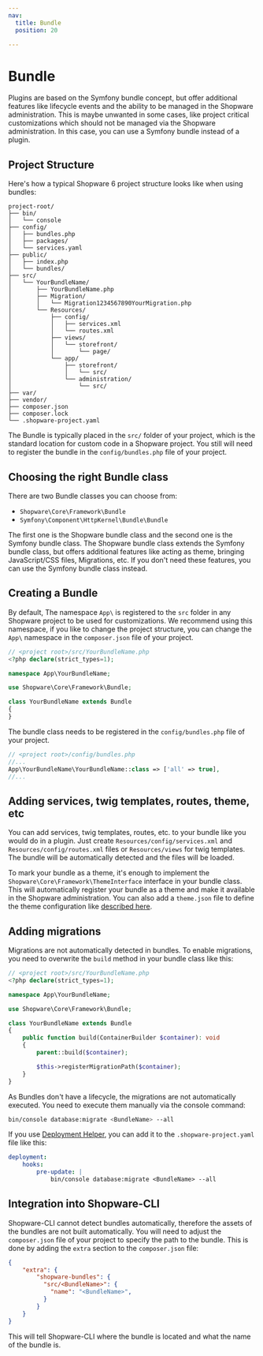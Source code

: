 ```yaml
---
nav:
  title: Bundle
  position: 20

---
```


# Bundle

Plugins are based on the Symfony bundle concept, but offer additional features like lifecycle events and the ability to be managed in the Shopware administration.
This is maybe unwanted in some cases, like project critical customizations which should not be managed via the Shopware administration.
In this case, you can use a Symfony bundle instead of a plugin.

## Project Structure

Here's how a typical Shopware 6 project structure looks like when using bundles:

```text
project-root/
├── bin/
│   └── console
├── config/
│   ├── bundles.php
│   ├── packages/
│   └── services.yaml
├── public/
│   ├── index.php
│   └── bundles/
├── src/
│   └── YourBundleName/
│       ├── YourBundleName.php
│       ├── Migration/
│       │   └── Migration1234567890YourMigration.php
│       └── Resources/
│           ├── config/
│           │   ├── services.xml
│           │   └── routes.xml
│           ├── views/
│           │   └── storefront/
│           │       └── page/
│           └── app/
│               ├── storefront/
│               │   └── src/
│               └── administration/
│                   └── src/
├── var/
├── vendor/
├── composer.json
├── composer.lock
└── .shopware-project.yaml
```

The Bundle is typically placed in the `src/` folder of your project, which is the standard location for custom code in a Shopware project. You still will need to register the bundle in the `config/bundles.php` file of your project.

## Choosing the right Bundle class

There are two Bundle classes you can choose from:

- `Shopware\Core\Framework\Bundle`
- `Symfony\Component\HttpKernel\Bundle\Bundle`

The first one is the Shopware bundle class and the second one is the Symfony bundle class.
The Shopware bundle class extends the Symfony bundle class, but offers additional features like acting as theme, bringing JavaScript/CSS files, Migrations, etc.
If you don't need these features, you can use the Symfony bundle class instead.

## Creating a Bundle

By default, The namespace `App\` is registered to the `src` folder in any Shopware project to be used for customizations. We recommend using this namespace, if you like to change the project structure, you can change the `App\` namespace in the `composer.json` file of your project.

```php
// <project root>/src/YourBundleName.php
<?php declare(strict_types=1);

namespace App\YourBundleName;

use Shopware\Core\Framework\Bundle;

class YourBundleName extends Bundle
{
}
```

The bundle class needs to be registered in the `config/bundles.php` file of your project.

```php
// <project root>/config/bundles.php
//...
App\YourBundleName\YourBundleName::class => ['all' => true],
//...
```

## Adding services, twig templates, routes, theme, etc

You can add services, twig templates, routes, etc. to your bundle like you would do in a plugin.
Just create `Resources/config/services.xml` and `Resources/config/routes.xml` files or `Resources/views` for twig templates.
The bundle will be automatically detected and the files will be loaded.

To mark your bundle as a theme, it's enough to implement the `Shopware\Core\Framework\ThemeInterface` interface in your bundle class.
This will automatically register your bundle as a theme and make it available in the Shopware administration.
You can also add a `theme.json` file to define the theme configuration like [described here](../themes/theme-configuration.md).

## Adding migrations

Migrations are not automatically detected in bundles.
To enable migrations, you need to overwrite the `build` method in your bundle class like this:

```php
// <project root>/src/YourBundleName.php
<?php declare(strict_types=1);

namespace App\YourBundleName;

use Shopware\Core\Framework\Bundle;

class YourBundleName extends Bundle
{
    public function build(ContainerBuilder $container): void
    {
        parent::build($container);

        $this->registerMigrationPath($container);
    }
}
```

As Bundles don't have a lifecycle, the migrations are not automatically executed.
You need to execute them manually via the console command:

```bash
bin/console database:migrate <BundleName> --all
```

If you use [Deployment Helper](../../hosting/installation-updates/deployments/deployment-helper.md), you can add it to the `.shopware-project.yaml` file like this:

```yaml
deployment:
    hooks:
        pre-update: |
            bin/console database:migrate <BundleName> --all
```

## Integration into Shopware-CLI

Shopware-CLI cannot detect bundles automatically, therefore the assets of the bundles are not built automatically.
You will need to adjust the `composer.json` file of your project to specify the path to the bundle.
This is done by adding the `extra` section to the `composer.json` file:

```json
{
    "extra": {
        "shopware-bundles": {
          "src/<BundleName>": {
            "name": "<BundleName>",
          }
        }
    }
}
```

This will tell Shopware-CLI where the bundle is located and what the name of the bundle is.
